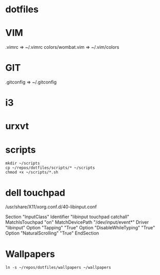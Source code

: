 # dotfiles

# VIM
.vimrc => ~/.vimrc
colors/wombat.vim => ~/.vim/colors

# GIT
.gitconfig => ~/.gitconfig

# i3

# urxvt

# scripts
```
mkdir ~/scripts
cp ~/repos/dotfiles/scripts/* ~/scripts
chmod +x ~/scripts/*.sh
```

# dell touchpad

/usr/share/X11/xorg.conf.d/40-libinput.conf

Section "InputClass"
        Identifier "libinput touchpad catchall"
        MatchIsTouchpad "on"
        MatchDevicePath "/dev/input/event*"
        Driver "libinput"
        Option "Tapping" "True"
        Option "DisableWhileTyping" "True"
        Option "NaturalScrolling" "True"
EndSection


# Wallpapers
`ln -s ~/repos/dotfiles/wallpapers ~/wallpapers`
